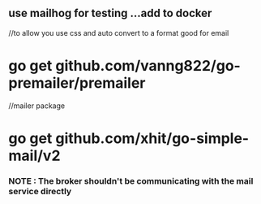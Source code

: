 ## use mailhog for testing ...add to docker

//to allow you use css and auto convert to a format good for email

# go get github.com/vanng822/go-premailer/premailer

//mailer package

# go get github.com/xhit/go-simple-mail/v2

### NOTE : The broker shouldn't be communicating with the mail service directly

